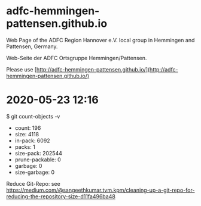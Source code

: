 # adfc-hemmingen-pattensen.github.io

Web Page of the ADFC Region Hannover e.V. local group in Hemmingen and Pattensen, Germany.

Web-Seite der ADFC Ortsgruppe Hemmingen/Pattensen.

Please use [http://adfc-hemmingen-pattensen.github.io/](http://adfc-hemmingen-pattensen.github.io/)

# 2020-05-23 12:16 
$ git count-objects -v

- count: 196
- size: 4118
- in-pack: 6092
- packs: 1
- size-pack: 202544
- prune-packable: 0
- garbage: 0
- size-garbage: 0

Reduce Git-Repo: see https://medium.com/@sangeethkumar.tvm.kpm/cleaning-up-a-git-repo-for-reducing-the-repository-size-d11fa496ba48
